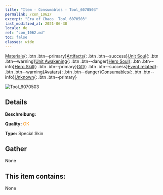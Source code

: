 ```yaml
---
title: "Item - Consumables - Tool_6070503"
permalink: /con_1062/
excerpt: "Era of Chaos  Tool_6070503"
last_modified_at: 2021-06-30
locale: de
ref: "con_1062.md"
toc: false
classes: wide
---
```

 [Materials](/ItemsDE/){: .btn .btn--primary}[Artifacts](/ItemsDE/Artifacts/){: .btn .btn--success}[Unit Soul](/ItemsDE/UnitSoul/){: .btn .btn--warning}[Unit Awakening](/ItemsDE/UnitAwakening/){: .btn .btn--danger}[Hero Soul](/ItemsDE/HeroSoul/){: .btn .btn--info}[Hero Skill](/ItemsDE/HeroSkill/){: .btn .btn--primary}[Gift](/ItemsDE/Gift/){: .btn .btn--success}[Event related](/ItemsDE/Events/){: .btn .btn--warning}[Avatars](/ItemsDE/Avatars/){: .btn .btn--danger}[Consumables](/ItemsDE/Consumables/){: .btn .btn--info}[Unknown](/ItemsDE/Unknown/){: .btn .btn--primary}

 ![Tool_6070503](/images/h/h_Ciele5.jpg)

## Details
 **Beschreibung:** 

 **Quality:** <span style="color: #FF8C00">OK</span>

 **Type:** Special Skin

## Gather

  None

## This item contains:

  None


